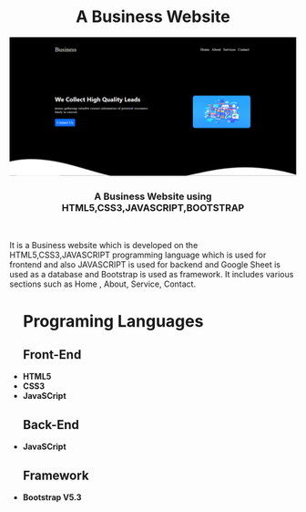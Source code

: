 <h1 align ="center">A Business Website</h1>
<img src="./image/cover.png">
 <h3  align ="center"><b>A Business Website using HTML5,CSS3,JAVASCRIPT,BOOTSTRAP</b></h3>
 <br>
<p>It is a Business website which  is developed on the HTML5,CSS3,JAVASCRIPT programming language which is used for frontend and also JAVASCRIPT is used for backend and  Google Sheet is used as a database and Bootstrap is used as framework. It includes various sections such as  Home , About, Service, Contact.</p>
<ul>
 <h1><b>Programing Languages<b></h1>
<h2><b>Front-End</b></h2>
<li>HTML5</li>
 <li>CSS3</li>
 <li>JavaSCript</li>
</ul>
<ul>
<h2><b> Back-End </b></h2>
 <li>JavaSCript</li>
</ul>
<ul>
<h2><b>Framework</b></h2>
 <li>Bootstrap V5.3</li>
</ul>
